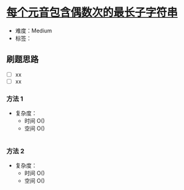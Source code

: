# [每个元音包含偶数次的最长子字符串](https://leetcode-cn.com/problems/find-the-longest-substring-containing-vowels-in-even-counts/)

- 难度：Medium
- 标签：

## 刷题思路

- [ ] xx
- [ ] xx

### 方法 1

- 复杂度：
    - 时间 O()
    - 空间 O()

``` js

```

### 方法 2

- 复杂度：
    - 时间 O()
    - 空间 O()

``` js

```
